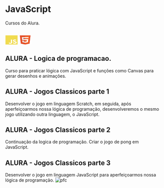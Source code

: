 # JavaScript

Cursos do Alura.

<div style="display: inline_block"><br>
  <img  alt="Rafa-Js" height="30" width="40" src="https://raw.githubusercontent.com/devicons/devicon/master/icons/javascript/javascript-plain.svg">
  <img  alt="Rafa-HTML" height="30" width="40" src="https://raw.githubusercontent.com/devicons/devicon/master/icons/html5/html5-original.svg">
</div>
  

## ALURA - Logica de programacao.
  Curso para praticar lógica com JavaScript e funções como Canvas para gerar desenhos e animações.

## ALURA - Jogos Classicos parte 1
  Desenvolver o jogo em linguagem Scratch, em seguida, após aperfeiçoarmos nossa lógica de programação, desenvolveremos o mesmo jogo utilizando outra linguagem, o JavaScript.

## ALURA - Jogos Classicos parte 2
  Continuação da logica de programação. Criar o jogo de pong em JavaScript.

## ALURA - Jogos Classicos parte 3
  Desenvolver o jogo em linguagem JavaScript para aperfeiçoarmos nossa lógica de programação. 
![pfc](https://user-images.githubusercontent.com/64232721/164366894-4985b64a-48f5-4e4e-8307-2bd7f2e152be.gif)
